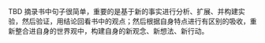 TBD
摘录书中句子很简单，重要的是基于新的事实进行分析、扩展、并构建实验，然后验证，用结论回看书中的观点；然后根据自身特点进行有区别的吸收，重新整合进自身的世界观中，构建自身的新观念、新想法、新行动。
